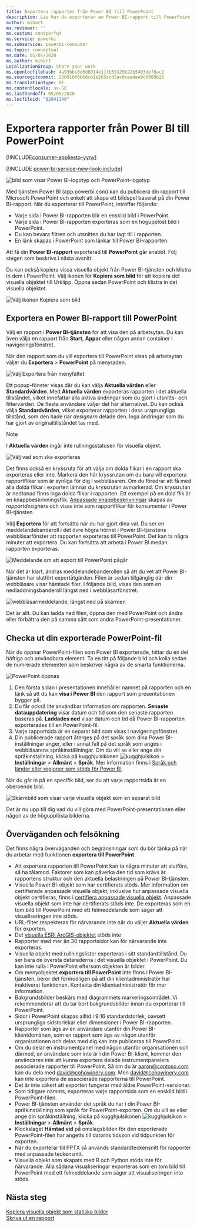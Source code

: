 ```yaml
---
title: Exportera rapporter från Power BI till PowerPoint
description: Läs hur du exporterar en Power BI-rapport till PowerPoint.
author: mihart
ms.reviewer: ''
ms.custom: contperfq4
ms.service: powerbi
ms.subservice: powerbi-consumer
ms.topic: conceptual
ms.date: 05/05/2020
ms.author: mihart
LocalizationGroup: Share your work
ms.openlocfilehash: 4a93bbc0d5d8014e11fb59129b22b5493def0ac2
ms.sourcegitcommit: 220910f0b68cb1e265ccd5ac0cee4ee9c6080b26
ms.translationtype: HT
ms.contentlocale: sv-SE
ms.lasthandoff: 05/05/2020
ms.locfileid: "82841140"
---
```

# <a name="export-reports-from-power-bi-to-powerpoint"></a>Exportera rapporter från Power BI till PowerPoint

[!INCLUDE[consumer-appliesto-yyny](../includes/consumer-appliesto-yyny.md)]

[!INCLUDE [power-bi-service-new-look-include](../includes/power-bi-service-new-look-include.md)]

![bild som visar Power BI-logotyp och PowerPoint-logotyp](media/end-user-powerpoint/logos.png)

Med tjänsten Power BI (app.powerbi.com) kan du publicera din rapport till Microsoft PowerPoint och enkelt att skapa ett bildspel baserat på din Power BI-rapport. När du exporterar till PowerPoint, inträffar följande:

* Varje sida i Power BI-rapporten blir en enskild bild i PowerPoint.
* Varje sida i Power BI-rapporten exporteras som en högupplöst bild i PowerPoint.
* Du kan bevara filtren och utsnitten du har lagt till i rapporten.
* En länk skapas i PowerPoint som länkar till Power BI-rapporten.

Att få din **Power BI-rapport** exporterad till **PowerPoint** går snabbt. Följ stegen som beskrivs i nästa avsnitt.

Du kan också kopiera vissa visuella objekt från Power BI-tjänsten och klistra in dem i PowerPoint. Välj ikonen för **Kopiera som bild** för att kopiera det visuella objektet till Urklipp. Öppna sedan PowerPoint och klistra in det visuella objektet.

![Välj ikonen Kopiera som bild](media/end-user-powerpoint/power-bi-copy.png)

## <a name="export-your-power-bi-report-to-powerpoint"></a>Exportera en Power BI-rapport till PowerPoint
Välj en rapport i **Power BI-tjänsten** för att visa den på arbetsytan. Du kan även välja en rapport från **Start**, **Appar** eller någon annan container i navigeringsfönstret.

När den rapport som du vill exportera till PowerPoint visas på arbetsytan väljer du **Exportera** > **PowerPoint** på menyraden.

![Välj Exportera från menyfältet](media/end-user-powerpoint/power-bi-export.png)

Ett popup-fönster visas där du kan välja **Aktuella värden** eller **Standardvärden**. Med **Aktuella värden** exporteras rapporten i det aktuella tillståndet, vilket innefattar alla aktiva ändringar som du gjort i utsnitts- och filtervärden. De flesta användare väljer det här alternativet. Du kan också välja **Standardvärden**, vilket exporterar rapporten i dess ursprungliga tillstånd, som den hade när *designern* delade den. Inga ändringar som du har gjort av originaltillståndet tas med.

> [!NOTE]
> I **Aktuella värden** ingår inte rullningsstatusen för visuella objekt.

![Välj vad som ska exporteras](media/end-user-powerpoint/power-bi-current-values.png)
 
Det finns också en kryssruta för att välja om dolda flikar i en rapport ska exporteras eller inte. Markera den här kryssrutan om du bara vill exportera rapportflikar som är synliga för dig i webbläsaren. Om du föredrar att få med alla dolda flikar i exporten lämnar du kryssrutan avmarkerad. Om kryssrutan är nedtonad finns inga dolda flikar i rapporten. Ett exempel på en dold flik är en knappbeskrivningsflik. [Anpassade knappbeskrivningar](../desktop-tooltips.md) skapas av *rapportdesigners* och visas inte som rapportflikar för *konsumenter* i Power BI-tjänsten. 

Välj **Exportera** för att fortsätta när du har gjort dina val. Du ser en meddelandebanderoll i det övre högra hörnet i Power BI-tjänstens webbläsarfönster att rapporten exporteras till PowerPoint. Det kan ta några minuter att exportera. Du kan fortsätta att arbeta i Power BI medan rapporten exporteras.

![Meddelande om att export till PowerPoint pågår](media/end-user-powerpoint/power-bi-export-progress.png)

När det är klart, ändras meddelandebanderollen så att du vet att Power BI-tjänsten har slutfört exportåtgärden. Filen är sedan tillgänglig där din webbläsare visar hämtade filer. I följande bild, visas den som en nedladdningsbanderoll längst ned i webbläsarfönstret.

![webbläsarmeddelande, längst ned på skärmen](media/end-user-powerpoint/power-bi-browsers.png)

Det är allt. Du kan ladda ned filen, öppna den med PowerPoint och ändra eller förbättra den på samma sätt som andra PowerPoint-presentationer.

## <a name="check-out-your-exported-powerpoint-file"></a>Checka ut din exporterade PowerPoint-fil
När du öppnar PowerPoint-filen som Power BI exporterade, hittar du en del häftiga och användbara element. Ta en titt på följande bild och kolla sedan de numrerade elementen som beskriver några av de smarta funktionerna.

![PowerPoint öppnas](media/end-user-powerpoint/power-bi-powerpoint.png)

1. Den första sidan i presentationen innehåller namnet på rapporten och en länk så att du kan **visa i Power BI** den rapport som presentationen bygger på.
2. Du får också lite användbar information om rapporten. **Senaste datauppdatering** visar datum och tid som den senaste rapporten baseras på. **Laddades ned** visar datum och tid då Power BI-rapporten exporterades till en PowerPoint-fil.
3. Varje rapportsida är en separat bild som visas i navigeringsfönstret. 
4. Din publicerade rapport återges på det språk som dina Power BI-inställningar anger, eller i annat fall på det språk som anges i webbläsarens språkinställningar. Om du vill se eller ange din språkinställning, klicka på kugghjulsikonen ![kugghjulsikon](media/end-user-powerpoint/power-bi-settings-icon.png) > **Inställningar** > **Allmänt** > **Språk**. Mer information finns i [Språk och länder eller regioner som stöds för Power BI](../supported-languages-countries-regions.md).


När du går in på en specifik bild, ser du att varje rapportsida är en oberoende bild.

![Skärmbild som visar varje visuella objekt som en separat bild](media/end-user-powerpoint/power-bi-images.png)

Det är nu upp till dig vad du vill göra med PowerPoint-presentationen eller någon av de högupplösta bilderna.

## <a name="considerations-and-troubleshooting"></a>Överväganden och felsökning
Det finns några överväganden och begränsningar som du bör tänka på när du arbetar med funktionen **exportera till PowerPoint**.


* Att exportera rapporten till PowerPoint kan ta några minuter att slutföra, så ha tålamod. Faktorer som kan påverka den tid som krävs är rapportens struktur och den aktuella belastningen på Power BI-tjänsten.
* Visuella Power BI-objekt som har certifierats stöds. Mer information om certifierade anpassade visuella objekt, inklusive hur anpassade visuella objekt certifieras, finns i [certifiera anpassade visuella objekt](../developer/power-bi-custom-visuals-certified.md). Anpassade visuella objekt som inte har certifierats stöds inte. De exporteras som en tom bild till PowerPoint med ett felmeddelande som säger att visualiseringen inte stöds.
* URL-filter respekteras för närvarande inte när du väljer **Aktuella värden** för exporten.
* Det [visuella ESRI ArcGIS-objektet](../visuals/power-bi-visualizations-arcgis.md) stöds inte
* Rapporter med mer än 30 rapportsidor kan för närvarande inte exporteras.
* Visuella objekt med rullningslister exporteras i sitt standardtillstånd. Du ser bara de översta dataraderna i det visuella objektet i PowerPoint. Du kan inte rulla i PowerPoint eftersom objekten är bilder. 
* Om menyobjektet **exportera till PowerPoint** inte finns i Power BI-tjänsten, beror det förmodligen på att din klientadministratör har inaktiverat funktionen. Kontakta din klientadministratör för mer information.
* Bakgrundsbilder beskärs med diagrammets markeringsområdet. Vi rekommenderar att du tar bort bakgrundsbilder innan du exporterar till PowerPoint.
* Sidor i PowerPoint skapas alltid i 9:16 standardstorlek, oavsett ursprungliga sidstorlekar eller dimensioner i Power BI-rapporten.
* Rapporter som ägs av en användare utanför din Power BI-klientdomänen, som en rapport som ägs av någon utanför organisationen och delas med dig kan inte publiceras till PowerPoint.
* Om du delar en instrumentpanel med någon utanför organisationen och därmed, en användare som inte är i din Power BI-klient, kommer den användaren inte att kunna exportera delade instrumentpanelers associerade rapporter till PowerPoint. Så om du är aaron@contoso.com kan du dela med david@cohowinery.com. Men david@cohowinery.com kan inte exportera de associerade rapporterna till PowerPoint.
* Det är inte säkert att exporten fungerar med äldre PowerPoint-versioner.
* Som tidigare nämnts, exporteras varje rapportsida som en enskild bild i PowerPoint-filen.
* Power BI-tjänsten använder det språk du har i din Power BI-språkinställning som språk för PowerPoint-exporten. Om du vill se eller ange din språkinställning, klicka på kugghjulsikonen ![kugghjulsikon](media/end-user-powerpoint/power-bi-settings-icon.png) > **Inställningar** > **Allmänt** > **Språk**.
* Klockslaget **Hämtad vid** på omslagsbilden för den exporterade PowerPoint-filen har angetts till datorns tidszon vid tidpunkten för exporten.
* När du exporterar till PPTX så används standardteckensnitt för rapporter med anpassade teckensnitt.
* Visuella objekt som skapats med R och Python stöds inte för närvarande. Alla sådana visualiseringar exporteras som en tom bild till PowerPoint med ett felmeddelande som säger att visualiseringen inte stöds.



## <a name="next-steps"></a>Nästa steg
[Kopiera visuella objekt som statiska bilder](../power-bi-visualization-copy-paste.md)    
[Skriva ut en rapport](end-user-print.md)
